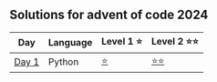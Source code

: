 ## Solutions for advent of code 2024

| Day                   | Language      | Level 1   ⭐   | Level 2 ⭐⭐   |
| -------------         | ------------- | ------------   | ------------- |
|[Day 1](day1/)         | Python        |[⭐](day1/task1.py)  | [⭐⭐](day1/task2.py)|
